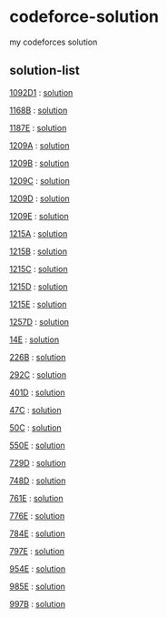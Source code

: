# codeforce-solution
my codeforces solution

## solution-list

[1092D1](https://codeforces.com/problemset/problem/1092/D1) : [solution](https://github.com/zuhiul/codeforce-solution/blob/master/1092/D1.cpp)

[1168B](https://codeforces.com/problemset/problem/1168/B) : [solution](https://github.com/zuhiul/codeforce-solution/blob/master/1168/B.cpp)

[1187E](https://codeforces.com/problemset/problem/1187/E) : [solution](https://github.com/zuhiul/codeforce-solution/blob/master/1187/E.cpp)

[1209A](https://codeforces.com/problemset/problem/1209/A) : [solution](https://github.com/zuhiul/codeforce-solution/blob/master/1209/A.cpp)

[1209B](https://codeforces.com/problemset/problem/1209/B) : [solution](https://github.com/zuhiul/codeforce-solution/blob/master/1209/B.cpp)

[1209C](https://codeforces.com/problemset/problem/1209/C) : [solution](https://github.com/zuhiul/codeforce-solution/blob/master/1209/C.cpp)

[1209D](https://codeforces.com/problemset/problem/1209/D) : [solution](https://github.com/zuhiul/codeforce-solution/blob/master/1209/D.cpp)

[1209E](https://codeforces.com/problemset/problem/1209/E) : [solution](https://github.com/zuhiul/codeforce-solution/blob/master/1209/E.cpp)

[1215A](https://codeforces.com/problemset/problem/1215/A) : [solution](https://github.com/zuhiul/codeforce-solution/blob/master/1215/A.cpp)

[1215B](https://codeforces.com/problemset/problem/1215/B) : [solution](https://github.com/zuhiul/codeforce-solution/blob/master/1215/B.cpp)

[1215C](https://codeforces.com/problemset/problem/1215/C) : [solution](https://github.com/zuhiul/codeforce-solution/blob/master/1215/C.cpp)

[1215D](https://codeforces.com/problemset/problem/1215/D) : [solution](https://github.com/zuhiul/codeforce-solution/blob/master/1215/D.cpp)

[1215E](https://codeforces.com/problemset/problem/1215/E) : [solution](https://github.com/zuhiul/codeforce-solution/blob/master/1215/E.cpp)

[1257D](https://codeforces.com/problemset/problem/1257/D_greedy) : [solution](https://github.com/zuhiul/codeforce-solution/blob/master/1257/D_greedy.cpp)

[14E](https://codeforces.com/problemset/problem/14/E) : [solution](https://github.com/zuhiul/codeforce-solution/blob/master/14/E.cpp)

[226B](https://codeforces.com/problemset/problem/226/B) : [solution](https://github.com/zuhiul/codeforce-solution/blob/master/226/B.cpp)

[292C](https://codeforces.com/problemset/problem/292/C) : [solution](https://github.com/zuhiul/codeforce-solution/blob/master/292/C.cpp)

[401D](https://codeforces.com/problemset/problem/401/D) : [solution](https://github.com/zuhiul/codeforce-solution/blob/master/401/D.cpp)

[47C](https://codeforces.com/problemset/problem/47/C) : [solution](https://github.com/zuhiul/codeforce-solution/blob/master/47/C.cpp)

[50C](https://codeforces.com/problemset/problem/50/C) : [solution](https://github.com/zuhiul/codeforce-solution/blob/master/50/C.cpp)

[550E](https://codeforces.com/problemset/problem/550/E) : [solution](https://github.com/zuhiul/codeforce-solution/blob/master/550/E.cpp)

[729D](https://codeforces.com/problemset/problem/729/D) : [solution](https://github.com/zuhiul/codeforce-solution/blob/master/729/D.cpp)

[748D](https://codeforces.com/problemset/problem/748/D) : [solution](https://github.com/zuhiul/codeforce-solution/blob/master/748/D.cpp)

[761E](https://codeforces.com/problemset/problem/761/E) : [solution](https://github.com/zuhiul/codeforce-solution/blob/master/761/E.cpp)

[776E](https://codeforces.com/problemset/problem/776/E) : [solution](https://github.com/zuhiul/codeforce-solution/blob/master/776/E.cpp)

[784E](https://codeforces.com/problemset/problem/784/E) : [solution](https://github.com/zuhiul/codeforce-solution/blob/master/784/E.cpp)

[797E](https://codeforces.com/problemset/problem/797/E) : [solution](https://github.com/zuhiul/codeforce-solution/blob/master/797/E.cpp)

[954E](https://codeforces.com/problemset/problem/954/E) : [solution](https://github.com/zuhiul/codeforce-solution/blob/master/954/E.cpp)

[985E](https://codeforces.com/problemset/problem/985/E) : [solution](https://github.com/zuhiul/codeforce-solution/blob/master/985/E.cpp)

[997B](https://codeforces.com/problemset/problem/997/B) : [solution](https://github.com/zuhiul/codeforce-solution/blob/master/997/B.cpp)

